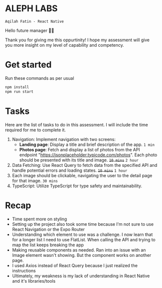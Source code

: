 # ALEPH LABS

`Aqilah Fatin - React Native`

Hello future manager 👋🏻

Thank you for giving me this oppurtinity! I hope my assessment will give you more insight on my level of capability and competency.

# Get started

Run these commands as per usual

```bash
npm install
npm run start
```

# Tasks

Here are the list of tasks to do in this assessment. I will include the time required for me to complete it.

1. Navigation: Implement navigation with two screens:
   - **Landing page**: Display a title and brief description of the app. `1 min`
   - **Photos page**: Fetch and display a list of photos from the API endpoint "https://jsonplaceholder.typicode.com/photos". Each photo should be presented with its title and image. ~~`10 mins`~~ `2 hour`
2. Data Fetching: Use React Query to fetch data from the specified API and handle potential errors and loading states. ~~`10 mins`~~ `1 hour`
3. Each image should be clickable, navigating the user to the detail page for that image. `30 mins`
4. TypeScript: Utilize TypeScript for type safety and maintainability.

# Recap

- Time spent more on styling
- Setting up the project also took some time because I'm not sure to use React Navigation or the Expo Router
- Understanding which element to use was a challenge. I now learn that for a longer list I need to use FlatList. When calling the API and trying to map the list keeps breaking the app
- Making reusable components as needed. Ran into an issue with an Image element wasn't showing. But the component works on another page.
- I used Axios instead of React Query because I just realized the instructions
- Ultimately, my weakness is my lack of understanding in React Native and it's libraries/tools

